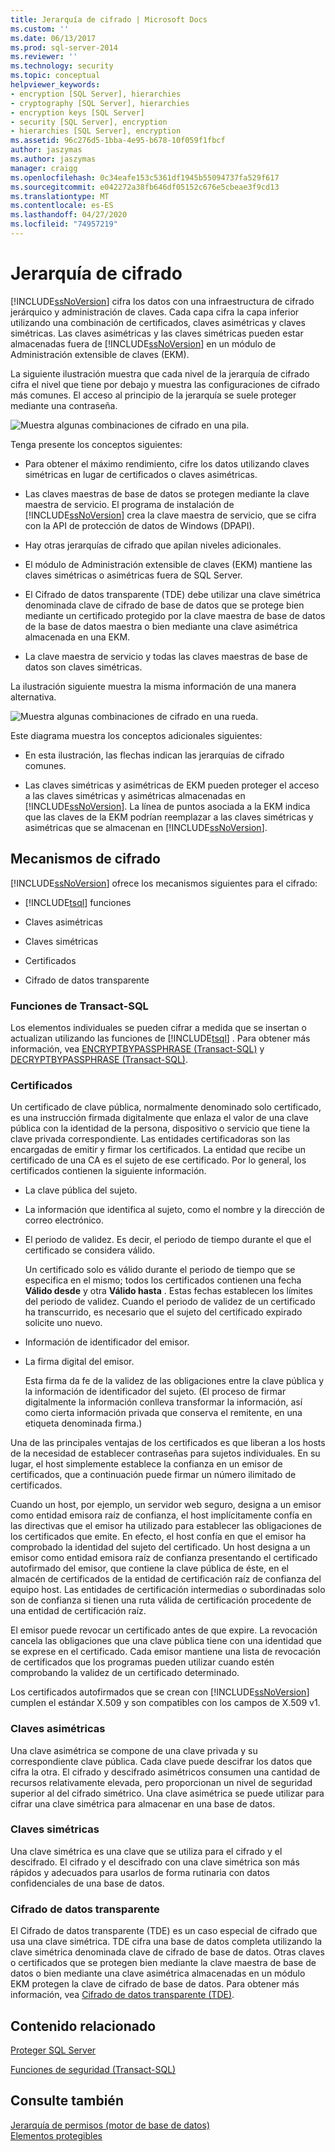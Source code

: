 ```yaml
---
title: Jerarquía de cifrado | Microsoft Docs
ms.custom: ''
ms.date: 06/13/2017
ms.prod: sql-server-2014
ms.reviewer: ''
ms.technology: security
ms.topic: conceptual
helpviewer_keywords:
- encryption [SQL Server], hierarchies
- cryptography [SQL Server], hierarchies
- encryption keys [SQL Server]
- security [SQL Server], encryption
- hierarchies [SQL Server], encryption
ms.assetid: 96c276d5-1bba-4e95-b678-10f059f1fbcf
author: jaszymas
ms.author: jaszymas
manager: craigg
ms.openlocfilehash: 0c34eafe153c5361df1945b55094737fa529f617
ms.sourcegitcommit: e042272a38fb646df05152c676e5cbeae3f9cd13
ms.translationtype: MT
ms.contentlocale: es-ES
ms.lasthandoff: 04/27/2020
ms.locfileid: "74957219"
---
```

# <a name="encryption-hierarchy"></a>Jerarquía de cifrado
  [!INCLUDE[ssNoVersion](../../../includes/ssnoversion-md.md)] cifra los datos con una infraestructura de cifrado jerárquico y administración de claves. Cada capa cifra la capa inferior utilizando una combinación de certificados, claves asimétricas y claves simétricas. Las claves asimétricas y las claves simétricas pueden estar almacenadas fuera de [!INCLUDE[ssNoVersion](../../../includes/ssnoversion-md.md)] en un módulo de Administración extensible de claves (EKM).  
  
 La siguiente ilustración muestra que cada nivel de la jerarquía de cifrado cifra el nivel que tiene por debajo y muestra las configuraciones de cifrado más comunes. El acceso al principio de la jerarquía se suele proteger mediante una contraseña.  
  
 ![Muestra algunas combinaciones de cifrado en una pila.](../../../database-engine/media/encryption-hierarchy-stack.gif "Muestra algunas combinaciones de cifrado en una pila.")  
  
 Tenga presente los conceptos siguientes:  
  
-   Para obtener el máximo rendimiento, cifre los datos utilizando claves simétricas en lugar de certificados o claves asimétricas.  
  
-   Las claves maestras de base de datos se protegen mediante la clave maestra de servicio. El programa de instalación de [!INCLUDE[ssNoVersion](../../../includes/ssnoversion-md.md)] crea la clave maestra de servicio, que se cifra con la API de protección de datos de Windows (DPAPI).  
  
-   Hay otras jerarquías de cifrado que apilan niveles adicionales.  
  
-   El módulo de Administración extensible de claves (EKM) mantiene las claves simétricas o asimétricas fuera de SQL Server.  
  
-   El Cifrado de datos transparente (TDE) debe utilizar una clave simétrica denominada clave de cifrado de base de datos que se protege bien mediante un certificado protegido por la clave maestra de base de datos de la base de datos maestra o bien mediante una clave asimétrica almacenada en una EKM.  
  
-   La clave maestra de servicio y todas las claves maestras de base de datos son claves simétricas.  
  
 La ilustración siguiente muestra la misma información de una manera alternativa.  
  
 ![Muestra algunas combinaciones de cifrado en una rueda.](../../../database-engine/media/encryption-hierarchy-wheel.gif "Muestra algunas combinaciones de cifrado en una rueda.")  
  
 Este diagrama muestra los conceptos adicionales siguientes:  
  
-   En esta ilustración, las flechas indican las jerarquías de cifrado comunes.  
  
-   Las claves simétricas y asimétricas de EKM pueden proteger el acceso a las claves simétricas y asimétricas almacenadas en [!INCLUDE[ssNoVersion](../../../includes/ssnoversion-md.md)]. La línea de puntos asociada a la EKM indica que las claves de la EKM podrían reemplazar a las claves simétricas y asimétricas que se almacenan en [!INCLUDE[ssNoVersion](../../../includes/ssnoversion-md.md)].  
  
## <a name="encryption-mechanisms"></a>Mecanismos de cifrado  
 [!INCLUDE[ssNoVersion](../../../includes/ssnoversion-md.md)] ofrece los mecanismos siguientes para el cifrado:  
  
-   [!INCLUDE[tsql](../../../includes/tsql-md.md)] funciones  
  
-   Claves asimétricas  
  
-   Claves simétricas  
  
-   Certificados  
  
-   Cifrado de datos transparente  
  
### <a name="transact-sql-functions"></a>Funciones de Transact-SQL  
 Los elementos individuales se pueden cifrar a medida que se insertan o actualizan utilizando las funciones de [!INCLUDE[tsql](../../../includes/tsql-md.md)] . Para obtener más información, vea [ENCRYPTBYPASSPHRASE &#40;Transact-SQL&#41;](/sql/t-sql/functions/encryptbypassphrase-transact-sql) y [DECRYPTBYPASSPHRASE &#40;Transact-SQL&#41;](/sql/t-sql/functions/decryptbypassphrase-transact-sql).  
  
### <a name="certificates"></a>Certificados  
 Un certificado de clave pública, normalmente denominado solo certificado, es una instrucción firmada digitalmente que enlaza el valor de una clave pública con la identidad de la persona, dispositivo o servicio que tiene la clave privada correspondiente. Las entidades certificadoras son las encargadas de emitir y firmar los certificados. La entidad que recibe un certificado de una CA es el sujeto de ese certificado. Por lo general, los certificados contienen la siguiente información.  
  
-   La clave pública del sujeto.  
  
-   La información que identifica al sujeto, como el nombre y la dirección de correo electrónico.  
  
-   El periodo de validez. Es decir, el periodo de tiempo durante el que el certificado se considera válido.  
  
     Un certificado solo es válido durante el periodo de tiempo que se especifica en el mismo; todos los certificados contienen una fecha **Válido desde** y otra **Válido hasta** . Estas fechas establecen los límites del periodo de validez. Cuando el periodo de validez de un certificado ha transcurrido, es necesario que el sujeto del certificado expirado solicite uno nuevo.  
  
-   Información de identificador del emisor.  
  
-   La firma digital del emisor.  
  
     Esta firma da fe de la validez de las obligaciones entre la clave pública y la información de identificador del sujeto. (El proceso de firmar digitalmente la información conlleva transformar la información, así como cierta información privada que conserva el remitente, en una etiqueta denominada firma.)  
  
 Una de las principales ventajas de los certificados es que liberan a los hosts de la necesidad de establecer contraseñas para sujetos individuales. En su lugar, el host simplemente establece la confianza en un emisor de certificados, que a continuación puede firmar un número ilimitado de certificados.  
  
 Cuando un host, por ejemplo, un servidor web seguro, designa a un emisor como entidad emisora raíz de confianza, el host implícitamente confía en las directivas que el emisor ha utilizado para establecer las obligaciones de los certificados que emite. En efecto, el host confía en que el emisor ha comprobado la identidad del sujeto del certificado. Un host designa a un emisor como entidad emisora raíz de confianza presentando el certificado autofirmado del emisor, que contiene la clave pública de éste, en el almacén de certificados de la entidad de certificación raíz de confianza del equipo host. Las entidades de certificación intermedias o subordinadas solo son de confianza si tienen una ruta válida de certificación procedente de una entidad de certificación raíz.  
  
 El emisor puede revocar un certificado antes de que expire. La revocación cancela las obligaciones que una clave pública tiene con una identidad que se exprese en el certificado. Cada emisor mantiene una lista de revocación de certificados que los programas pueden utilizar cuando estén comprobando la validez de un certificado determinado.  
  
 Los certificados autofirmados que se crean con [!INCLUDE[ssNoVersion](../../../includes/ssnoversion-md.md)] cumplen el estándar X.509 y son compatibles con los campos de X.509 v1.  
  
### <a name="asymmetric-keys"></a>Claves asimétricas  
 Una clave asimétrica se compone de una clave privada y su correspondiente clave pública. Cada clave puede descifrar los datos que cifra la otra. El cifrado y descifrado asimétricos consumen una cantidad de recursos relativamente elevada, pero proporcionan un nivel de seguridad superior al del cifrado simétrico. Una clave asimétrica se puede utilizar para cifrar una clave simétrica para almacenar en una base de datos.  
  
### <a name="symmetric-keys"></a>Claves simétricas  
 Una clave simétrica es una clave que se utiliza para el cifrado y el descifrado. El cifrado y el descifrado con una clave simétrica son más rápidos y adecuados para usarlos de forma rutinaria con datos confidenciales de una base de datos.  
  
### <a name="transparent-data-encryption"></a>Cifrado de datos transparente  
 El Cifrado de datos transparente (TDE) es un caso especial de cifrado que usa una clave simétrica. TDE cifra una base de datos completa utilizando la clave simétrica denominada clave de cifrado de base de datos. Otras claves o certificados que se protegen bien mediante la clave maestra de base de datos o bien mediante una clave asimétrica almacenadas en un módulo EKM protegen la clave de cifrado de base de datos. Para obtener más información, vea [Cifrado de datos transparente &#40;TDE&#41;](transparent-data-encryption.md).  
  
## <a name="related-content"></a>Contenido relacionado  
 [Proteger SQL Server](../securing-sql-server.md)  
  
 [Funciones de seguridad &#40;Transact-SQL&#41;](/sql/t-sql/functions/security-functions-transact-sql)  
  
## <a name="see-also"></a>Consulte también  
 [Jerarquía de permisos &#40;motor de base de datos&#41;](../permissions-hierarchy-database-engine.md)   
 [Elementos protegibles](../securables.md)  
  
  
